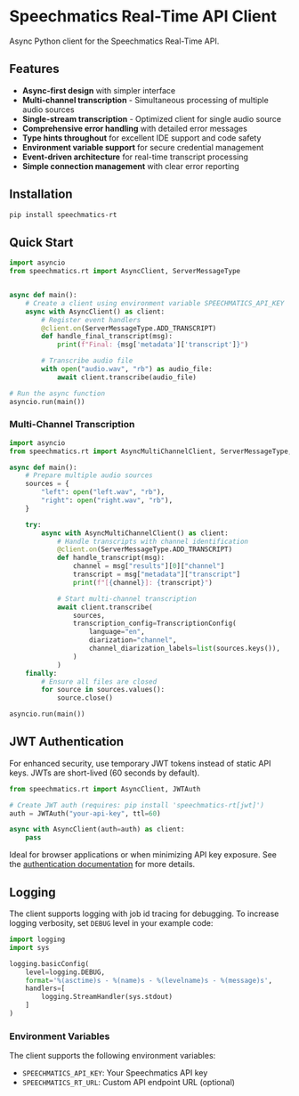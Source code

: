 # Speechmatics Real-Time API Client

Async Python client for the Speechmatics Real-Time API.

## Features

- **Async-first design** with simpler interface
- **Multi-channel transcription** - Simultaneous processing of multiple audio sources
- **Single-stream transcription** - Optimized client for single audio source
- **Comprehensive error handling** with detailed error messages
- **Type hints throughout** for excellent IDE support and code safety
- **Environment variable support** for secure credential management
- **Event-driven architecture** for real-time transcript processing
- **Simple connection management** with clear error reporting

## Installation

```bash
pip install speechmatics-rt

```
## Quick Start

```python
import asyncio
from speechmatics.rt import AsyncClient, ServerMessageType


async def main():
    # Create a client using environment variable SPEECHMATICS_API_KEY
    async with AsyncClient() as client:
        # Register event handlers
        @client.on(ServerMessageType.ADD_TRANSCRIPT)
        def handle_final_transcript(msg):
            print(f"Final: {msg['metadata']['transcript']}")

        # Transcribe audio file
        with open("audio.wav", "rb") as audio_file:
            await client.transcribe(audio_file)

# Run the async function
asyncio.run(main())
```

### Multi-Channel Transcription

```python
import asyncio
from speechmatics.rt import AsyncMultiChannelClient, ServerMessageType, TranscriptionConfig

async def main():
    # Prepare multiple audio sources
    sources = {
        "left": open("left.wav", "rb"),
        "right": open("right.wav", "rb"),
    }

    try:
        async with AsyncMultiChannelClient() as client:
            # Handle transcripts with channel identification
            @client.on(ServerMessageType.ADD_TRANSCRIPT)
            def handle_transcript(msg):
                channel = msg["results"][0]["channel"]
                transcript = msg["metadata"]["transcript"]
                print(f"[{channel}]: {transcript}")

            # Start multi-channel transcription
            await client.transcribe(
                sources,
                transcription_config=TranscriptionConfig(
                    language="en",
                    diarization="channel",
                    channel_diarization_labels=list(sources.keys()),
                )
            )
    finally:
        # Ensure all files are closed
        for source in sources.values():
            source.close()

asyncio.run(main())
```

## JWT Authentication

For enhanced security, use temporary JWT tokens instead of static API keys.
JWTs are short-lived (60 seconds by default).

```python
from speechmatics.rt import AsyncClient, JWTAuth

# Create JWT auth (requires: pip install 'speechmatics-rt[jwt]')
auth = JWTAuth("your-api-key", ttl=60)

async with AsyncClient(auth=auth) as client:
    pass
```

Ideal for browser applications or when minimizing API key exposure.
See the [authentication documentation](https://docs.speechmatics.com/introduction/authentication) for more details.

## Logging

The client supports logging with job id tracing for debugging.
To increase logging verbosity, set `DEBUG` level in your example code:

```python
import logging
import sys

logging.basicConfig(
    level=logging.DEBUG,
    format='%(asctime)s - %(name)s - %(levelname)s - %(message)s',
    handlers=[
        logging.StreamHandler(sys.stdout)
    ]
)
```

### Environment Variables

The client supports the following environment variables:

- `SPEECHMATICS_API_KEY`: Your Speechmatics API key
- `SPEECHMATICS_RT_URL`: Custom API endpoint URL (optional)
